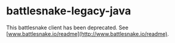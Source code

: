 # battlesnake-legacy-java

This battlesnake client has been deprecated. See [www.battlesnake.io/readme](http://www.battlesnake.io/readme).
